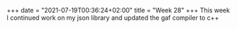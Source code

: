 +++
date = "2021-07-19T00:36:24+02:00"
title = "Week 28"
+++
This week I continued work on my json library and updated the gaf compiler to c++
